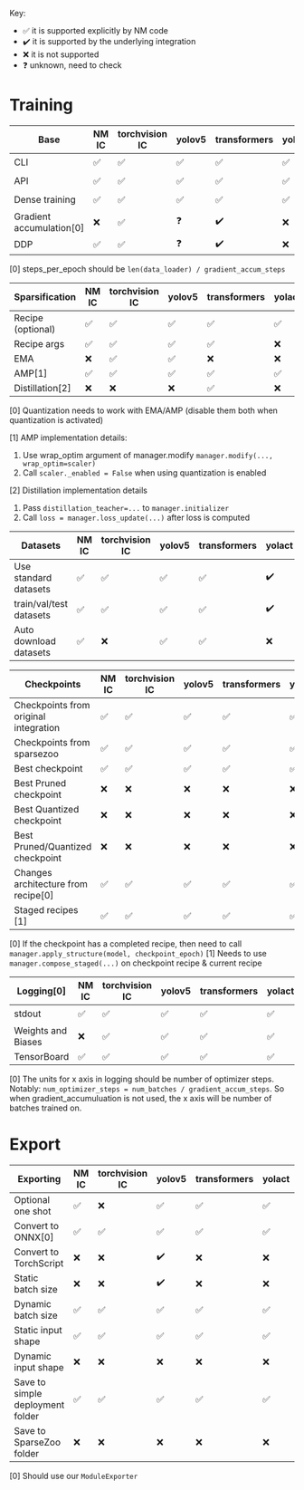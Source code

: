 Key: 
- ✅ it is supported explicitly by NM code
- ✔️ it is supported by the underlying integration
- ❌ it is not supported
- ❓ unknown, need to check

# Training

| Base                     | NM IC | torchvision IC | yolov5 | transformers | yolact | openpifpaf |
| ------------------------ | ----- | -------------- | ------ | ------------ | ------ | ---------- |
| CLI                      | ✅     | ✅              | ✅      | ✅            | ✅      | ✔️          |
| API                      | ✅     | ✅              | ✅      | ✅            | ✅      | ✔️          |
| Dense training           | ✅     | ✅              | ✅      | ✅            | ✅      | ✔️          |
| Gradient accumulation[0] | ❌     | ✅              | ❓      | ✔️            | ❌      | ❌          |
| DDP                      | ✅     | ✅              | ❓      | ✔️            | ❌      | ✔️          |

[0] steps_per_epoch should be `len(data_loader) / gradient_accum_steps`

| Sparsification    | NM IC | torchvision IC | yolov5 | transformers | yolact | openpifpaf |
| ----------------- | ----- | -------------- | ------ | ------------ | ------ | ---------- |
| Recipe (optional) | ✅     | ✅              | ✅      | ✅            | ✅      | ✅          |
| Recipe args       | ✅     | ✅              | ✅      | ✅            | ❌      | ❌          |
| EMA               | ❌     | ✅              | ✅      | ❌            | ❌      | ❌          |
| AMP[1]            | ✅     | ✅              | ✅      | ✅            | ✅      | ❌          |
| Distillation[2]   | ❌     | ❌              | ❌      | ✅            | ❌      | ❌          |

[0] Quantization needs to work with EMA/AMP (disable them both when quantization is activated)

[1] AMP implementation details:
1. Use wrap_optim argument of manager.modify `manager.modify(..., wrap_optim=scaler)`
2. Call `scaler._enabled = False` when using quantization is enabled

[2] Distillation implementation details
1. Pass `distillation_teacher=...` to `manager.initializer`
2. Call `loss = manager.loss_update(...)` after loss is computed

| Datasets                | NM IC | torchvision IC | yolov5 | transformers | yolact | openpifpaf |
| ----------------------- | ----- | -------------- | ------ | ------------ | ------ | ---------- |
| Use standard datasets   | ✅     | ✅              | ✅      | ✅            | ✔️      | ✔️          |
| train/val/test datasets | ✅     | ✅              | ✅      | ✅            | ✔️      | ✔️          |
| Auto download datasets  | ✅     | ❌              | ✅      | ✅            | ❌      | ✔️          |

| Checkpoints                           | NM IC | torchvision IC | yolov5 | transformers | yolact | openpifpaf |
| ------------------------------------- | ----- | -------------- | ------ | ------------ | ------ | ---------- |
| Checkpoints from original integration | ✅     | ✅              | ✅      | ✅            | ✅      | ✅          |
| Checkpoints from sparsezoo            | ✅     | ✅              | ✅      | ✅            | ✅      | ✅          |
| Best checkpoint                       | ✅     | ✅              | ✅      | ✅            | ✅      | ✅          |
| Best Pruned checkpoint                | ❌     | ❌              | ❌      | ❌            | ❌      | ❌          |
| Best Quantized checkpoint             | ❌     | ❌              | ❌      | ❌            | ❌      | ❌          |
| Best Pruned/Quantized checkpoint      | ❌     | ❌              | ❌      | ❌            | ❌      | ❌          |
| Changes architecture from recipe[0]   | ✅     | ✅              | ✅      | ✅            | ✅      | ✅          |
| Staged recipes [1]                    | ✅     | ✅              | ✅      | ✅            | ✅      | ✅          |

[0] If the checkpoint has a completed recipe, then need to call `manager.apply_structure(model, checkpoint_epoch)`
[1] Needs to use `manager.compose_staged(...)` on checkpoint recipe & current recipe

| Logging[0]         | NM IC | torchvision IC | yolov5 | transformers | yolact | openpifpaf |
| ------------------ | ----- | -------------- | ------ | ------------ | ------ | ---------- |
| stdout             | ✅     | ✅              | ✅      | ✅            | ✅      | ✔️          |
| Weights and Biases | ❌     | ✅              | ✅      | ✅            | ✅      | ❌          |
| TensorBoard        | ✅     | ✅              | ✅      | ✅            | ✅      | ❌          |

[0] The units for x axis in logging should be number of optimizer steps. Notably: `num_optimizer_steps = num_batches / gradient_accum_steps`. So when gradient_accumuluation is not used, the x axis will be number of batches trained on. 

# Export

| Exporting                        | NM IC | torchvision IC | yolov5 | transformers | yolact | openpifpaf |
| -------------------------------- | ----- | -------------- | ------ | ------------ | ------ | ---------- |
| Optional one shot                | ✅     | ❌              | ✅      | ✅            | ✅      | ✅          |
| Convert to ONNX[0]               | ✅     | ✅              | ✅      | ✅            | ✅      | ✅          |
| Convert to TorchScript           | ❌     | ❌              | ✔️      | ❌            | ❌      | ❌          |
| Static batch size                | ❌     | ❌              | ✔️      | ❌            | ❌      | ❌          |
| Dynamic batch size               | ✅     | ✅              | ✅      | ✅            | ✅      | ✅          |
| Static input shape               | ✅     | ✅              | ✅      | ✅            | ✅      | ✅          |
| Dynamic input shape              | ❌     | ❌              | ❌      | ❌            | ❌      | ❌          |
| Save to simple deployment folder | ✅     | ✅              | ✅      | ✅            | ✅      | ✅          |
| Save to SparseZoo folder         | ❌     | ❌              | ❌      | ❌            | ❌      | ❌          |

[0] Should use our `ModuleExporter`